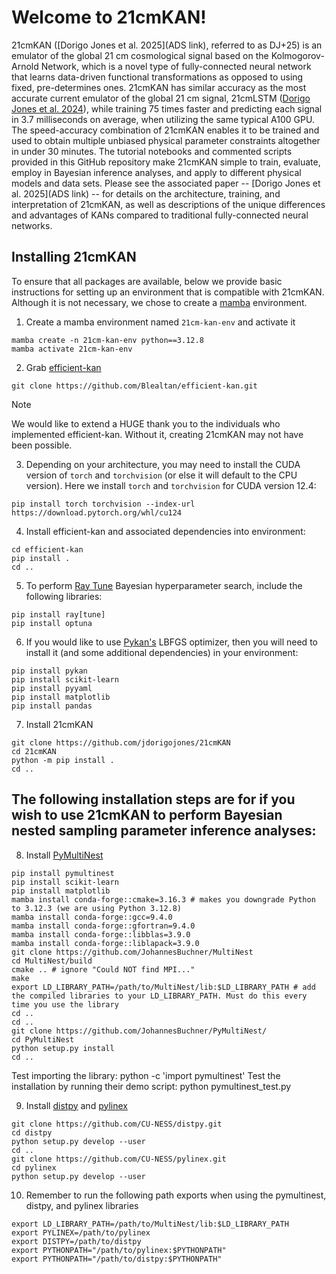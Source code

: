 # Welcome to 21cmKAN! 

21cmKAN ([Dorigo Jones et al. 2025](ADS link), referred to as DJ+25) is an emulator of the global 21 cm cosmological signal based on the Kolmogorov-Arnold Network, which is a novel type of fully-connected neural network that learns data-driven functional transformations as opposed to using fixed, pre-determines ones. 21cmKAN has similar accuracy as the most accurate current emulator of the global 21 cm signal, 21cmLSTM ([Dorigo Jones et al. 2024](https://ui.adsabs.harvard.edu/abs/2024ApJ...977...19D/abstract)), while training 75 times faster and predicting each signal in 3.7 milliseconds on average, when utilizing the same typical A100 GPU. The speed-accuracy combination of 21cmKAN enables it to be trained and used to obtain multiple unbiased physical parameter constraints altogether in under 30 minutes. The tutorial notebooks and commented scripts provided in this GitHub repository make 21cmKAN simple to train, evaluate, employ in Bayesian inference analyses, and apply to different physical models and data sets. Please see the associated paper -- [Dorigo Jones et al. 2025](ADS link) -- for details on the architecture, training, and interpretation of 21cmKAN, as well as descriptions of the unique differences and advantages of KANs compared to traditional fully-connected neural networks.

## Installing 21cmKAN

To ensure that all packages are available, below we provide basic instructions
for setting up an environment that is compatible with 21cmKAN. Although it is not 
necessary, we chose to create a [mamba](https://mamba.readthedocs.io/en/latest/user_guide/mamba.html) environment. 

1. Create a mamba environment named `21cm-kan-env` and activate it
```
mamba create -n 21cm-kan-env python==3.12.8
mamba activate 21cm-kan-env
```

2. Grab [efficient-kan](https://github.com/Blealtan/efficient-kan)
```
git clone https://github.com/Blealtan/efficient-kan.git
```
> [!NOTE]
> We would like to extend a HUGE thank you to the individuals who implemented efficient-kan. Without it, creating 21cmKAN may not have been possible. 
3. Depending on your architecture, you may need to install the CUDA version of `torch` and `torchvision` (or else it will default to the CPU version). Here we install `torch` and `torchvision` for CUDA version 12.4:
```
pip install torch torchvision --index-url https://download.pytorch.org/whl/cu124
```
4. Install efficient-kan and associated dependencies into environment:
```
cd efficient-kan
pip install .
cd ..
```
5. To perform [Ray Tune](https://docs.ray.io/en/latest/ray-overview/installation.html) Bayesian hyperparameter search, include the following libraries:
```
pip install ray[tune]
pip install optuna
```
6. If you would like to use [Pykan's](https://github.com/KindXiaoming/pykan) LBFGS optimizer, then you will 
need to install it (and some additional dependencies) in your environment: 
```
pip install pykan
pip install scikit-learn
pip install pyyaml
pip install matplotlib
pip install pandas 
```

7. Install 21cmKAN
```
git clone https://github.com/jdorigojones/21cmKAN
cd 21cmKAN
python -m pip install .
cd ..
```

## The following installation steps are for if you wish to use 21cmKAN to perform Bayesian nested sampling parameter inference analyses:

8. Install [PyMultiNest](https://johannesbuchner.github.io/PyMultiNest/install.html)
```
pip install pymultinest
pip install scikit-learn
pip install matplotlib
mamba install conda-forge::cmake=3.16.3 # makes you downgrade Python to 3.12.3 (we are using Python 3.12.8)
mamba install conda-forge::gcc=9.4.0
mamba install conda-forge::gfortran=9.4.0
mamba install conda-forge::libblas=3.9.0
mamba install conda-forge::liblapack=3.9.0
git clone https://github.com/JohannesBuchner/MultiNest
cd MultiNest/build
cmake .. # ignore "Could NOT find MPI..."
make
export LD_LIBRARY_PATH=/path/to/MultiNest/lib:$LD_LIBRARY_PATH # add the compiled libraries to your LD_LIBRARY_PATH. Must do this every time you use the library
cd ..
cd ..
git clone https://github.com/JohannesBuchner/PyMultiNest/
cd PyMultiNest
python setup.py install
cd ..
```
Test importing the library: python -c 'import pymultinest'
Test the installation by running their demo script: python pymultinest_test.py

9. Install [distpy](https://github.com/CU-NESS/distpy) and [pylinex](https://github.com/CU-NESS/pylinex/tree/master)
```
git clone https://github.com/CU-NESS/distpy.git
cd distpy
python setup.py develop --user
cd ..
git clone https://github.com/CU-NESS/pylinex.git
cd pylinex
python setup.py develop --user
```

10. Remember to run the following path exports when using the pymultinest, distpy, and pylinex libraries
```
export LD_LIBRARY_PATH=/path/to/MultiNest/lib:$LD_LIBRARY_PATH
export PYLINEX=/path/to/pylinex
export DISTPY=/path/to/distpy
export PYTHONPATH="/path/to/pylinex:$PYTHONPATH"
export PYTHONPATH="/path/to/distpy:$PYTHONPATH"
```
